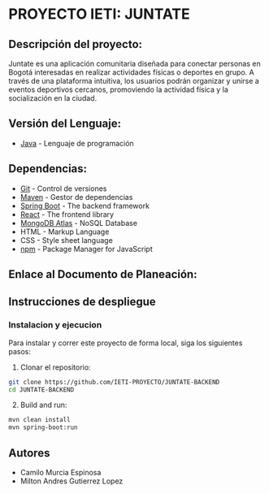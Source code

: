 # PROYECTO IETI: JUNTATE

## Descripción del proyecto: 

Juntate es una aplicación comunitaria diseñada para conectar personas en Bogotá interesadas en realizar actividades físicas o deportes en grupo. A través de una plataforma intuitiva, los usuarios podrán organizar y unirse a eventos deportivos cercanos, promoviendo la actividad física y la socialización en la ciudad.

## Versión del Lenguaje: 
  - [Java](https://www.oracle.com/java/technologies/downloads/#java17) - Lenguaje de programación

## Dependencias:
  - [Git](https://git-scm.com/) - Control de versiones
  - [Maven](https://maven.apache.org/) - Gestor de dependencias
  - [Spring Boot](https://spring.io/projects/spring-boot) - The backend framework
  - [React](https://react.dev) - The frontend library
  - [MongoDB Atlas](https://www.mongodb.com) - NoSQL Database
  - HTML - Markup Language
  - CSS - Style sheet language
  - [npm](https://www.npmjs.com) - Package Manager for JavaScript

## Enlace al Documento de Planeación:

## Instrucciones de despliegue

### Instalacion y ejecucion

Para instalar y correr este proyecto de forma local, siga los siguientes pasos:

1. Clonar el repositorio:

```bash
git clone https://github.com/IETI-PROYECTO/JUNTATE-BACKEND
cd JUNTATE-BACKEND
```

2. Build and run:

```bash
mvn clean install
mvn spring-boot:run
```

## Autores

- Camilo Murcia Espinosa
- Milton Andres Gutierrez Lopez
  
